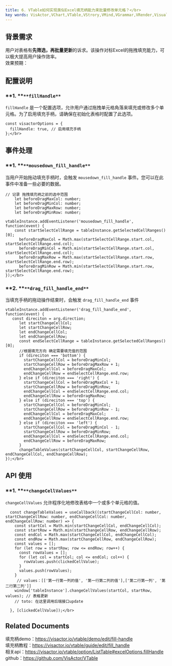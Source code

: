 ```yaml
---
title: 6. VTable如何实现类似Excel填充柄能力来批量修改单元格？</br>
key words: VisActor,VChart,VTable,VStrory,VMind,VGrammar,VRender,Visualization,Chart,Data,Table,Graph,Gis,LLM
---
```

## 背景需求

用户对表格有**先筛选，再批量更新**的诉求。该操作对标Excel的拖拽填充能力，可以极大提高用户操作效率。</br>
效果预期：</br>
## **配置说明**

### **1. **`**fillHandle**`

`fillHandle` 是一个配置选项，允许用户通过拖拽单元格角落来填充或修改多个单元格。为了启用填充手柄，请确保在初始化表格时配置了此选项。</br>
```
const visactorOptions = {
  fillHandle: true, // 启用填充手柄
};</br>
```
## **事件处理**

### **1. **`**mousedown_fill_handle**`

当用户开始拖动填充手柄时，会触发 `mousedown_fill_handle` 事件。您可以在此事件中准备一些必要的数据。</br>


```
// 记录 拖拽填充柄之前的选中范围
    let beforeDragMaxCol: number;
    let beforeDragMinCol: number;
    let beforeDragMaxRow: number;
    let beforeDragMinRow: number;

vtableInstance.addEventListener('mousedown_fill_handle', function(event) {
    const startSelectCellRange = tableInstance.getSelectedCellRanges()[0];
      beforeDragMaxCol = Math.max(startSelectCellRange.start.col, startSelectCellRange.end.col);
      beforeDragMinCol = Math.min(startSelectCellRange.start.col, startSelectCellRange.end.col);
      beforeDragMaxRow = Math.max(startSelectCellRange.start.row, startSelectCellRange.end.row);
      beforeDragMinRow = Math.min(startSelectCellRange.start.row, startSelectCellRange.end.row);
});</br>
```
### **2. **`**drag_fill_handle_end**`

当填充手柄的拖动操作结束时，会触发 `drag_fill_handle_end` 事件</br>
```
vtableInstance.addEventListener('drag_fill_handle_end', function(event) {
   const direciton = arg.direction;
      let startChangeCellCol;
      let startChangeCellRow;
      let endChangeCellCol;
      let endChangeCellRow;
      const endSelectCellRange = tableInstance.getSelectedCellRanges()[0];
      //根据填充方向 确定需要填充值的范围
      if (direciton === 'bottom') {
        startChangeCellCol = beforeDragMinCol;
        startChangeCellRow = beforeDragMaxRow + 1;
        endChangeCellCol = beforeDragMaxCol;
        endChangeCellRow = endSelectCellRange.end.row;
      } else if (direciton === 'right') {
        startChangeCellCol = beforeDragMaxCol + 1;
        startChangeCellRow = beforeDragMinRow;
        endChangeCellCol = endSelectCellRange.end.col;
        endChangeCellRow = beforeDragMaxRow;
      } else if (direciton === 'top') {
        startChangeCellCol = beforeDragMinCol;
        startChangeCellRow = beforeDragMinRow - 1;
        endChangeCellCol = beforeDragMaxCol;
        endChangeCellRow = endSelectCellRange.end.row;
      } else if (direciton === 'left') {
        startChangeCellCol = beforeDragMinCol - 1;
        startChangeCellRow = beforeDragMinRow;
        endChangeCellCol = endSelectCellRange.end.col;
        endChangeCellRow = beforeDragMaxRow;
      }
      changeTableValues(startChangeCellCol, startChangeCellRow, endChangeCellCol, endChangeCellRow);
});</br>
```
## **API 使用**

### **1. **`**changeCellValues**`

`changeCellValues` 允许程序化地修改表格中一个或多个单元格的值。</br>
```
  const changeTableValues = useCallback((startChangeCellCol: number, startChangeCellRow: number, endChangeCellCol: number, endChangeCellRow: number) => {
    const startCol = Math.min(startChangeCellCol, endChangeCellCol);
    const startRow = Math.min(startChangeCellRow, endChangeCellRow);
    const endCol = Math.max(startChangeCellCol, endChangeCellCol);
    const endRow = Math.max(startChangeCellRow, endChangeCellRow);
    const values = [];
    for (let row = startRow; row <= endRow; row++) {
      const rowValues = [];
      for (let col = startCol; col <= endCol; col++) {
        rowValues.push(clickedCellValue);
      }
      values.push(rowValues);
    }
     // values：[['第一行第一列的值', '第一行第二列的值'],['第二行第一列', '第二行第二列']]
    window['tableInstance'].changeCellValues(startCol, startRow, values); // 表格更新
    // toto: 在这里调用后端接口update

  }, [clickedCellValue]);</br>
```
## Related Documents

填充柄demo：https://visactor.io/vtable/demo/edit/fill-handle</br>
填充柄教程：https://visactor.io/vtable/guide/edit/fill_handle</br>
相关api：https://visactor.io/vtable/option/ListTable#excelOptions.fillHandle</br>
github：https://github.com/VisActor/VTable</br>

